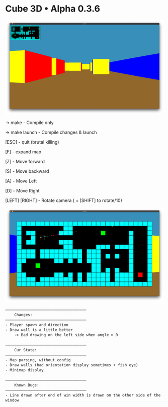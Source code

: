 # Cube 3D • Alpha 0.3.6

![Cube3D Screenshot](/images/screen3.png)

-> make - Compile only

-> make launch - Compile changes & launch


[ESC] - quit (brutal killing)

[F] - expand map

[Z] - Move forward

[S] - Move backward

[A] - Move Left

[D] - Move Right

[LEFT] [RIGHT] - Rotate camera ( + [SHIFT] to rotate/10)

![Cube3D Minimap expanded](/images/screen2.png)


	————————————————————————————————————
		Changes:
	————————————————————————————————————
	- Player spawn and direction
	- Draw wall is a little better
		-> Bad drawing on the left side when angle > 0

    ————————————————————————————————————
		Cur State:
	————————————————————————————————————
	- Map parsing, without config
	- Draw walls (bad orientation display sometimes + fish eye)
	- Minimap display

	————————————————————————————————————
    	Known Bugs:
	————————————————————————————————————
	- Line drawn after end of win width is drawn on the other side of the window
